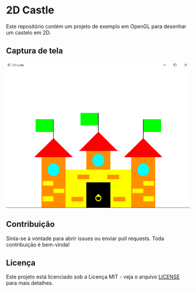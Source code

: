# 2D Castle
Este repositório contém um projeto de exemplo em OpenGL para desenhar um castelo em 2D.

## Captura de tela
<div align="center">
  <img src="img/castle.png" alt="2D castle img" height="400em">
</div>

## Contribuição

Sinta-se à vontade para abrir issues ou enviar pull requests. Toda contribuição é bem-vinda!

## Licença

Este projeto está licenciado sob a Licença MIT - veja o arquivo [LICENSE](LICENSE) para mais detalhes.
